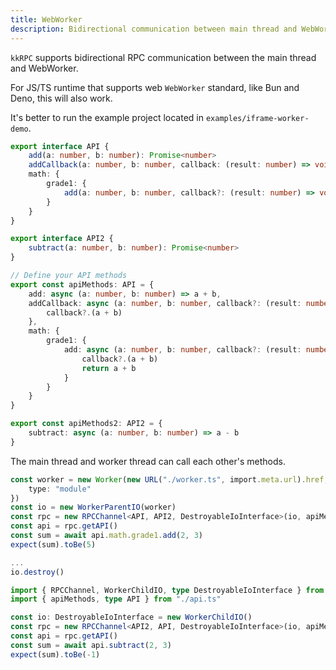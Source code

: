 ```yaml
---
title: WebWorker
description: Bidirectional communication between main thread and WebWorker
---
```


`kkRPC` supports bidirectional RPC communication between the main thread and WebWorker.

For JS/TS runtime that supports web `WebWorker` standard, like Bun and Deno, this will also work.

It's better to run the example project located in `examples/iframe-worker-demo`.

```ts title="api.ts"
export interface API {
	add(a: number, b: number): Promise<number>
	addCallback(a: number, b: number, callback: (result: number) => void): void
	math: {
		grade1: {
			add(a: number, b: number, callback?: (result: number) => void): Promise<number>
		}
	}
}

export interface API2 {
	subtract(a: number, b: number): Promise<number>
}

// Define your API methods
export const apiMethods: API = {
	add: async (a: number, b: number) => a + b,
	addCallback: async (a: number, b: number, callback?: (result: number) => void) => {
		callback?.(a + b)
	},
	math: {
		grade1: {
			add: async (a: number, b: number, callback?: (result: number) => void) => {
				callback?.(a + b)
				return a + b
			}
		}
	}
}

export const apiMethods2: API2 = {
	subtract: async (a: number, b: number) => a - b
}
```

The main thread and worker thread can call each other's methods.

```ts title="main.ts"
const worker = new Worker(new URL("./worker.ts", import.meta.url).href, {
	type: "module"
})
const io = new WorkerParentIO(worker)
const rpc = new RPCChannel<API, API2, DestroyableIoInterface>(io, apiMethods)
const api = rpc.getAPI()
const sum = await api.math.grade1.add(2, 3)
expect(sum).toBe(5)

...
io.destroy()
```

```ts title="worker.ts"
import { RPCChannel, WorkerChildIO, type DestroyableIoInterface } from "kkrpc"
import { apiMethods, type API } from "./api.ts"

const io: DestroyableIoInterface = new WorkerChildIO()
const rpc = new RPCChannel<API2, API, DestroyableIoInterface>(io, apiMethods2)
const api = rpc.getAPI()
const sum = await api.subtract(2, 3)
expect(sum).toBe(-1)
```
